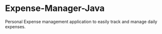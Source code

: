 # Expense-Manager-Java
Personal Expense management application to easily track and manage daily expenses.

